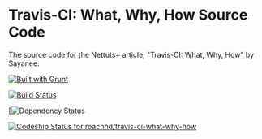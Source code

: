 # Travis-CI: What, Why, How Source Code

The source code for the Nettuts+ article, "Travis-CI: What, Why, How" by Sayanee.

[![Built with Grunt](https://cdn.gruntjs.com/builtwith.png)](http://gruntjs.com/)

[![Build Status](https://travis-ci.org/roachhd/travis-ci-what-why-how.png)](https://travis-ci.org/roachhd/travis-ci-what-why-how)

[![Dependency Status](http://www.versioneye.com/user/projects/544e528c9fc4d5cf500000a6)

[ ![Codeship Status for roachhd/travis-ci-what-why-how](https://www.codeship.io/projects/dfb53df0-4001-0132-342f-2e8b1d45b3af/status)](https://www.codeship.io/projects/43723)
